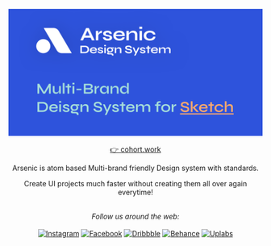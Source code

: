 [<img src='assets/banner@2x.png' target="_blank">](https://www.cohort.work/arsenic-design-system/)

<div align="center">

<a href="https://www.cohort.work/" target="_blank">
    <p>👉 cohort.work</p>
</a>
<p>
Arsenic is atom based Multi-brand friendly Design system with standards.
</p>
<p>
Create UI projects much faster without creating them all over again everytime!
</p>
<br>
<i>Follow us around the web:</i>
<br><br>
<a href="https://www.instagram.com/cohort_work/" target="_blank"><img src="https://img.shields.io/badge/Instagram-%23E4405F.svg?&style=flat-square&logo=instagram&logoColor=white" alt="Instagram"></a> <a href="https://www.facebook.com/cohort.work" target="_blank"><img src="https://img.shields.io/badge/Facebook-%231877F2.svg?&style=flat-square&logo=facebook&logoColor=white" alt="Facebook"></a> <a href="https://dribbble.com/cohort" target="_blank"><img src="https://img.shields.io/badge/Dribbble-%23EA4C89.svg?&style=flat-square&logo=dribbble&logoColor=white" alt="Dribbble"></a> <a href="https://www.behance.net/cohortwork" target="_blank"><img src="https://img.shields.io/badge/Behance-%23053eff.svg?&style=flat-square&logo=behance&logoColor=white" alt="Behance"></a> <a href="https://www.uplabs.com/cohort" target="_blank"><img src="https://img.shields.io/badge/Uplabs-%233A3A3A.svg?&style=flat-square&logo=uplabs&logoColor=white" alt="Uplabs"></a>

</div>
